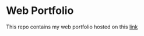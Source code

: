 # Web Portfolio

 This repo contains my web portfolio hosted on this [link](https://www.joselamarao.com)
